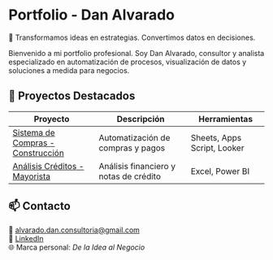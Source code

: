 # Portfolio - Dan Alvarado

🎯 Transformamos ideas en estrategias. Convertimos datos en decisiones.

Bienvenido a mi portfolio profesional. Soy Dan Alvarado, consultor y analista especializado en automatización de procesos, visualización de datos y soluciones a medida para negocios.

## 📌 Proyectos Destacados

| Proyecto | Descripción | Herramientas |
|---------|-------------|--------------|
| [Sistema de Compras - Construcción](./sistema-compras-construccion) | Automatización de compras y pagos | Sheets, Apps Script, Looker |
| [Análisis Créditos - Mayorista](./analisis-creditos-mayorista) | Análisis financiero y notas de crédito | Excel, Power BI |

## 📫 Contacto

📧 alvarado.dan.consultoria@gmail.com  
🔗 [LinkedIn](https://www.linkedin.com)  
🌐 Marca personal: *De la Idea al Negocio*
